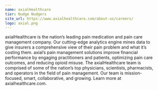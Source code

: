 ```yaml
---
name: axialHealthcare
tier: Nudge Nudgers
site_url: https://www.axialhealthcare.com/about-us/careers/
logo: axial.png
---
```


axialHealthcare is the nation’s leading pain medication and pain care management company. Our cutting-edge analytics engine mines data to give insurers a comprehensive view of their pain problem and what it’s costing them. axial’s pain management solutions  improve financial performance by engaging practitioners and patients, optimizing pain care outcomes, and reducing opioid misuse. The axialHealthcare team is comprised of some of the nation’s top physicians, scientists, pharmacists, and operators in the field of pain management. Our team is mission-focused, smart, collaborative, and growing. Learn more at axialhealthcare.com.
